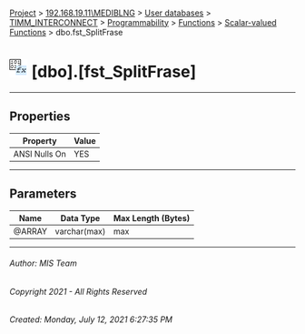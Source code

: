 #### 

[Project](../../../../../../index.md) > [192.168.19.11\\MEDIBLNG](../../../../../index.md) > [User databases](../../../../index.md) > [TIMM_INTERCONNECT](../../../index.md) > [Programmability](../../index.md) > [Functions](../index.md) > [Scalar-valued Functions](Scalar-valued_Functions.md) > dbo.fst_SplitFrase

# ![Scalar-valued Functions](../../../../../../Images/Function_Scalar32.png) [dbo].[fst_SplitFrase]

---

## <a name="#properties"></a>Properties

| Property | Value |
|---|---|
| ANSI Nulls On | YES |


---

## <a name="#parameters"></a>Parameters

| Name | Data Type | Max Length (Bytes) |
|---|---|---|
| @ARRAY | varchar(max) | max |


---

###### Author:  MIS Team

###### Copyright 2021 - All Rights Reserved

###### Created: Monday, July 12, 2021 6:27:35 PM

